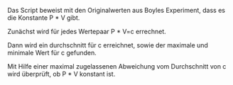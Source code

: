 Das Script beweist mit den Originalwerten aus Boyles Experiment, dass es die Konstante P * V gibt.


Zunächst wird für jedes Wertepaar P * V=c errechnet.

Dann wird ein durchschnitt für c erreichnet, sowie der maximale und minimale Wert für c gefunden.

Mit Hilfe einer maximal zugelassenen Abweichung vom Durchschnitt von c wird überprüft, ob P * V konstant ist.
